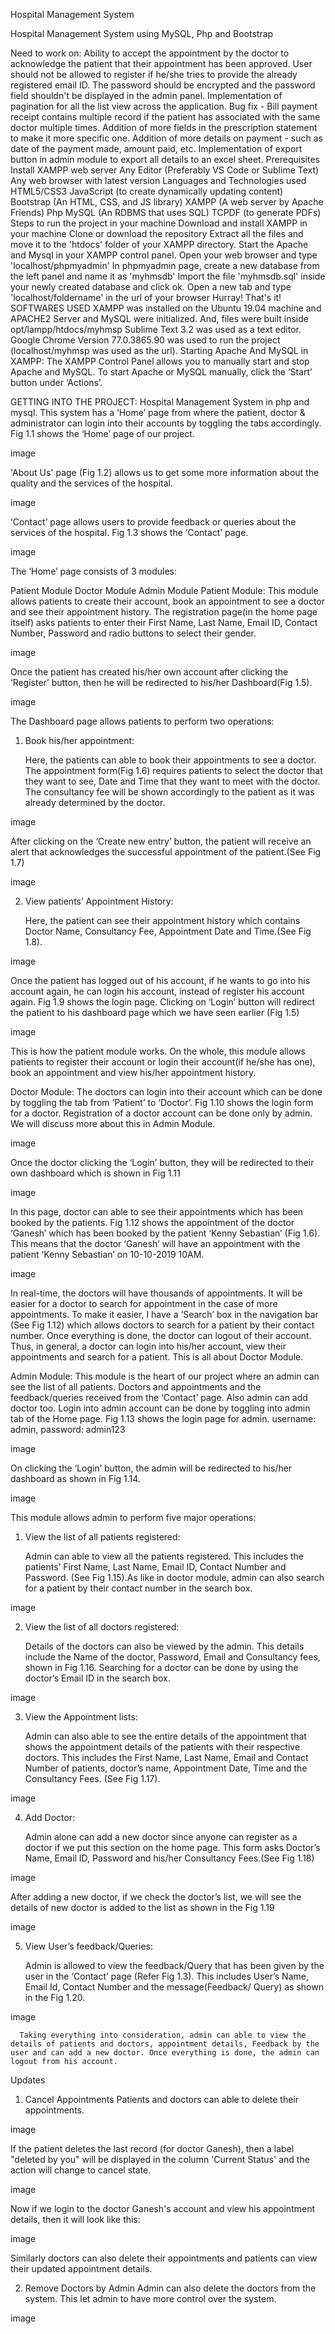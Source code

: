 Hospital Management System

Hospital Management System using MySQL, Php and Bootstrap

Need to work on:
Ability to accept the appointment by the doctor to acknowledge the patient that their appointment has been approved.
User should not be allowed to register if he/she tries to provide the already registered email ID.
The password should be encrypted and the password field shouldn't be displayed in the admin panel.
Implementation of pagination for all the list view across the application.
Bug fix - Bill payment receipt contains multiple record if the patient has associated with the same doctor multiple times.
Addition of more fields in the prescription statement to make it more specific one.
Addition of more details on payment - such as date of the payment made, amount paid, etc.
Implementation of export button in admin module to export all details to an excel sheet.
Prerequisites
Install XAMPP web server
Any Editor (Preferably VS Code or Sublime Text)
Any web browser with latest version
Languages and Technologies used
HTML5/CSS3
JavaScript (to create dynamically updating content)
Bootstrap (An HTML, CSS, and JS library)
XAMPP (A web server by Apache Friends)
Php
MySQL (An RDBMS that uses SQL)
TCPDF (to generate PDFs)
Steps to run the project in your machine
Download and install XAMPP in your machine
Clone or download the repository
Extract all the files and move it to the 'htdocs' folder of your XAMPP directory.
Start the Apache and Mysql in your XAMPP control panel.
Open your web browser and type 'localhost/phpmyadmin'
In phpmyadmin page, create a new database from the left panel and name it as 'myhmsdb'
Import the file 'myhmsdb.sql' inside your newly created database and click ok.
Open a new tab and type 'localhost/foldername' in the url of your browser
Hurray! That's it!
SOFTWARES USED
XAMPP was installed on the Ubuntu 19.04 machine and APACHE2 Server and MySQL were initialized. And, files were built inside opt/lampp/htdocs/myhmsp
Sublime Text 3.2 was used as a text editor.
Google Chrome Version 77.0.3865.90 was used to run the project (localhost/myhmsp was used as the url).
Starting Apache And MySQL in XAMPP:
The XAMPP Control Panel allows you to manually start and stop Apache and MySQL. To start Apache or MySQL manually, click the ‘Start’ button under ‘Actions’.



GETTING INTO THE PROJECT:
Hospital Management System in php and mysql. This system has a ‘Home’ page from where the patient, doctor & administrator can login into their accounts by toggling the tabs accordingly. Fig 1.1 shows the ‘Home’ page of our project.

image

'About Us' page (Fig 1.2) allows us to get some more information about the quality and the services of the hospital.

image

‘Contact’ page allows users to provide feedback or queries about the services of the hospital. Fig 1.3 shows the ‘Contact’ page.

image

The ‘Home’ page consists of 3 modules:

Patient Module
Doctor Module
Admin Module
Patient Module:
      This module allows patients to create their account, book an appointment to see a doctor and see their appointment history. The registration page(in the home page itself) asks patients to enter their First Name, Last Name, Email ID, Contact Number, Password and radio buttons to select their gender.

image

Once the patient has created his/her own account after clicking the ‘Register’ button, then he will be redirected to his/her Dashboard(Fig 1.5).

image

The Dashboard page allows patients to perform two operations:

1. Book his/her appointment:

      Here, the patients can able to book their appointments to see a doctor. The appointment form(Fig 1.6) requires patients to select the doctor that they want to see, Date and Time that they want to meet with the doctor. The consultancy fee will be shown accordingly to the patient as it was already determined by the doctor.

image

After clicking on the ‘Create new entry’ button, the patient will receive an alert that acknowledges the successful appointment of the patient.(See Fig 1.7)

image

2. View patients’ Appointment History:

      Here, the patient can see their appointment history which contains Doctor Name, Consultancy Fee, Appointment Date and Time.(See Fig 1.8).

image

Once the patient has logged out of his account, if he wants to go into his account again, he can login his account, instead of register his account again. Fig 1.9 shows the login page. Clicking on ‘Login’ button will redirect the patient to his dashboard page which we have seen earlier (Fig 1.5)

image

This is how the patient module works. On the whole, this module allows patients to register their account or login their account(if he/she has one), book an appointment and view his/her appointment history.

Doctor Module:
      The doctors can login into their account which can be done by toggling the tab from ‘Patient’ to ‘Doctor’. Fig 1.10 shows the login form for a doctor. Registration of a doctor account can be done only by admin. We will discuss more about this in Admin Module.

image

Once the doctor clicking the ‘Login’ button, they will be redirected to their own dashboard which is shown in Fig 1.11

image

In this page, doctor can able to see their appointments which has been booked by the patients. Fig 1.12 shows the appointment of the doctor ‘Ganesh’ which has been booked by the patient ‘Kenny Sebastian’ (Fig 1.6). This means that the doctor ‘Ganesh’ will have an appointment with the patient ‘Kenny Sebastian’ on 10-10-2019 10AM.

image

In real-time, the doctors will have thousands of appointments. It will be easier for a doctor to search for appointment in the case of more appointments. To make it easier, I have a ‘Search’ box in the navigation bar (See Fig 1.12) which allows doctors to search for a patient by their contact number.       Once everything is done, the doctor can logout of their account. Thus, in general, a doctor can login into his/her account, view their appointments and search for a patient. This is all about Doctor Module.

Admin Module:
      This module is the heart of our project where an admin can see the list of all patients. Doctors and appointments and the feedback/queries received from the ‘Contact’ page. Also admin can add doctor too.       Login into admin account can be done by toggling into admin tab of the Home page. Fig 1.13 shows the login page for admin.       username: admin, password: admin123

image

On clicking the ‘Login’ button, the admin will be redirected to his/her dashboard as shown in Fig 1.14.

image

This module allows admin to perform five major operations:

1. View the list of all patients registered:

      Admin can able to view all the patients registered. This includes the patients’ First Name, Last Name, Email ID, Contact Number and Password. (See Fig 1.15).As like in doctor module, admin can also search for a patient by their contact number in the search box.

image

2. View the list of all doctors registered:

      Details of the doctors can also be viewed by the admin. This details include the Name of the doctor, Password, Email and Consultancy fees, shown in Fig 1.16. Searching for a doctor can be done by using the doctor’s Email ID in the search box.

image

3. View the Appointment lists:

      Admin can also able to see the entire details of the appointment that shows the appointment details of the patients with their respective doctors. This includes the First Name, Last Name, Email and Contact Number of patients, doctor’s name, Appointment Date, Time and the Consultancy Fees. (See Fig 1.17).

image

4. Add Doctor:

      Admin alone can add a new doctor since anyone can register as a doctor if we put this section on the home page. This form asks Doctor’s Name, Email ID, Password and his/her Consultancy Fees.(See Fig 1.18)

image

After adding a new doctor, if we check the doctor’s list, we will see the details of new doctor is added to the list as shown in the Fig 1.19

image

5. View User’s feedback/Queries:

      Admin is allowed to view the feedback/Query that has been given by the user in the ‘Contact’ page (Refer Fig 1.3). This includes User’s Name, Email Id, Contact Number and the message(Feedback/ Query) as shown in the Fig 1.20.

image

      Taking everything into consideration, admin can able to view the details of patients and doctors, appointment details, Feedback by the user and can add a new doctor. Once everything is done, the admin can logout from his account.

Updates
1. Cancel Appointments
      Patients and doctors can able to delete their appointments.

image

If the patient deletes the last record (for doctor Ganesh), then a label "deleted by you" will be displayed in the column 'Current Status' and the action will change to cancel state.

image

Now if we login to the doctor Ganesh's account and view his appointment details, then it will look like this:

image

Similarly doctors can also delete their appointments and patients can view their updated appointment details.

2. Remove Doctors by Admin
      Admin can also delete the doctors from the system. This let admin to have more control over the system.

image
